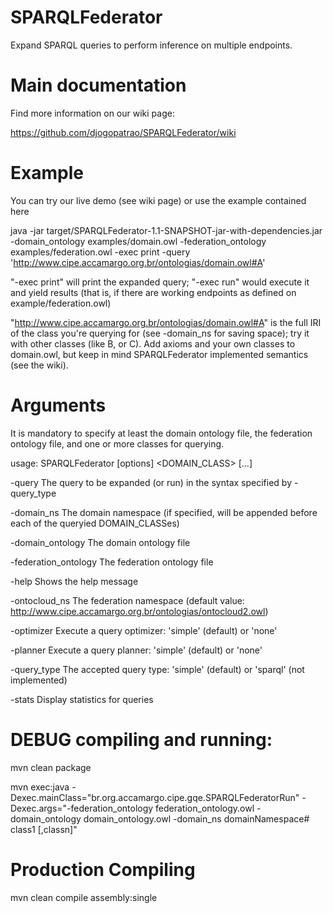 SPARQLFederator
===============

Expand SPARQL queries to perform inference on multiple endpoints.


Main documentation
==================

Find more information on our wiki page:

https://github.com/djogopatrao/SPARQLFederator/wiki

Example
=======

You can try our live demo (see wiki page) or use the example contained here

java -jar target/SPARQLFederator-1.1-SNAPSHOT-jar-with-dependencies.jar -domain_ontology examples/domain.owl -federation_ontology examples/federation.owl  -exec print -query 'http://www.cipe.accamargo.org.br/ontologias/domain.owl#A'

"-exec print" will print the expanded query; "-exec run" would execute it and yield results (that is, if there are working endpoints as defined on example/federation.owl)

"http://www.cipe.accamargo.org.br/ontologias/domain.owl#A" is the full IRI of the class you're querying for (see -domain_ns for saving space); try it with other classes (like B, or C). Add axioms and your own classes to domain.owl, but keep in mind SPARQLFederator implemented semantics (see the wiki).


Arguments
=========

It is mandatory to specify at least the domain ontology file, the federation ontology file, and one or more classes for querying.

usage: SPARQLFederator [options] <DOMAIN_CLASS> [...]

 -query <query>               The query to be expanded (or run) in the syntax specified by -query_type

 -domain_ns <arg>             The domain namespace (if specified, will be appended before each of the queryied DOMAIN_CLASSes)
 
 -domain_ontology <arg>       The domain ontology file
 
 -federation_ontology <arg>   The federation ontology file
 
 -help                        Shows the help message
 
 -ontocloud_ns <arg>          The federation namespace (default value: http://www.cipe.accamargo.org.br/ontologias/ontocloud2.owl)
 
 -optimizer <arg>             Execute a query optimizer: 'simple' (default) or 'none'
 
 -planner <arg>               Execute a query planner: 'simple' (default) or 'none'
 
 -query_type <arg>            The accepted query type: 'simple' (default) or 'sparql' (not implemented)
 
 -stats                       Display statistics for queries


DEBUG compiling and running:
===========================

mvn clean package 

mvn exec:java -Dexec.mainClass="br.org.accamargo.cipe.gqe.SPARQLFederatorRun" -Dexec.args="-federation_ontology federation_ontology.owl -domain_ontology domain_ontology.owl  -domain_ns domainNamespace# class1 [,classn]"


Production Compiling
====================

mvn clean compile assembly:single



